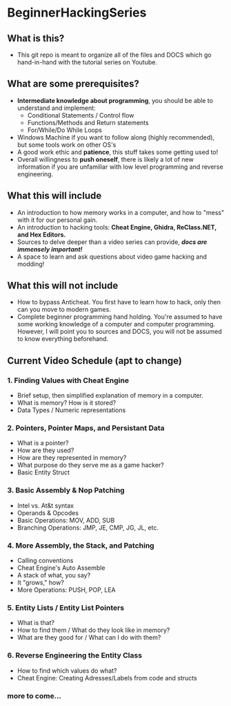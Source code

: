 # BeginnerHackingSeries
## What is this?
* This git repo is meant to organize all of the files and DOCS which go hand-in-hand with the tutorial series on Youtube.
## What are some prerequisites?
- **Intermediate knowledge about programming**, you should be able to understand and implement:
  - Conditional Statements / Control flow
  - Functions/Methods and Return statements
  - For/While/Do While Loops
- Windows Machine if you want to follow along (highly recommended), but some tools work on other OS's
- A good work ethic and **patience**, this stuff takes some getting used to!
- Overall willingness to **push oneself**, there is likely a lot of new information if you are unfamiliar with low level programming and reverse engineering.

## What this will include
- An introduction to how memory works in a computer, and how to "mess" with it for our personal gain.
- An introduction to hacking tools: **Cheat Engine, Ghidra, ReClass.NET, and Hex Editors.**
- Sources to delve deeper than a video series can provide, ***docs are immensely important!***
- A space to learn and ask questions about video game hacking and modding!

## What this will not include
- How to bypass Anticheat. You first have to learn how to hack, only then can you move to modern games.
- Complete beginner programming hand holding. You're assumed to have some working knowledge of a computer and computer programming. However, I will point you to sources and DOCS, you will not be assumed to know everything beforehand.

## Current Video Schedule (apt to change)
### 1. Finding Values with Cheat Engine
  - Brief setup, then simplified explanation of memory in a computer.
  - What is memory? How is it stored?
  - Data Types / Numeric representations
### 2. Pointers, Pointer Maps, and Persistant Data
  - What is a pointer?
  - How are they used?
  - How are they represented in memory?
  - What purpose do they serve me as a game hacker?
  - Basic Entity Struct
### 3. Basic Assembly & Nop Patching
  - Intel vs. At&t syntax
  - Operands & Opcodes
  - Basic Operations: MOV, ADD, SUB
  - Branching Operations: JMP, JE, CMP, JG, JL, etc.
### 4. More Assembly, the Stack, and Patching
  - Calling conventions
  - Cheat Engine's Auto Assemble
  - A stack of what, you say?
  - It "grows," how?
  - More Operations: PUSH, POP, LEA
### 5. Entity Lists / Entity List Pointers
  - What is that?
  - How to find them / What do they look like in memory?
  - What are they good for / What can I do with them?
### 6. Reverse Engineering the Entity Class
  - How to find which values do what?
  - Cheat Engine: Creating Adresses/Labels from code and structs
 
### more to come...
  
